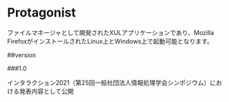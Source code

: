 # Protagonist

ファイルマネージャとして開発されたXULアプリケーションであり、Mozilla FirefoxがインストールされたLinux上とWindows上で起動可能となります。

##version

###1.0

インタラクション2021（第25回一般社団法人情報処理学会シンポジウム）における発表内容として公開
